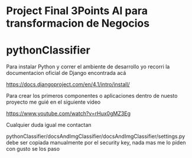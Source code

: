 # Project Final 3Points AI para transformacion de Negocios 

# pythonClassifier
 
 
 Para instalar Python y correr el ambiente de desarrollo yo recorri la documentacion oficial de Django encontrada acá
 
 https://docs.djangoproject.com/en/4.1/intro/install/
 
 Para crear los primeros componentes o aplicaciones dentro de nuesto proyecto me guié en el siguiente video
 
 https://www.youtube.com/watch?v=rHux0gMZ3Eg
 
 
 Cualquier duda igual me contactan
 
 
 pythonClassifier/docsAndImgClassifier/docsAndImgClassifier/settings.py debe ser copiada manualmente por el security key, nada mas me lo piden con gusto se los paso

 
 
